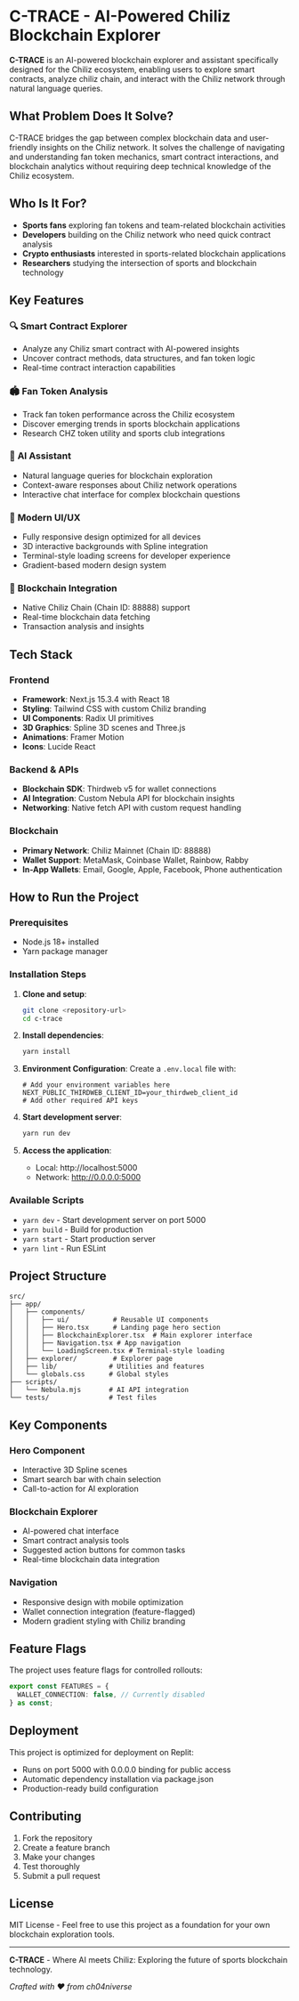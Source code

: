 
# C-TRACE - AI-Powered Chiliz Blockchain Explorer

**C-TRACE** is an AI-powered blockchain explorer and assistant specifically designed for the Chiliz ecosystem, enabling users to explore smart contracts, analyze chiliz chain, and interact with the Chiliz network through natural language queries.

## What Problem Does It Solve?

C-TRACE bridges the gap between complex blockchain data and user-friendly insights on the Chiliz network. It solves the challenge of navigating and understanding fan token mechanics, smart contract interactions, and blockchain analytics without requiring deep technical knowledge of the Chiliz ecosystem.

## Who Is It For?

- **Sports fans** exploring fan tokens and team-related blockchain activities
- **Developers** building on the Chiliz network who need quick contract analysis
- **Crypto enthusiasts** interested in sports-related blockchain applications
- **Researchers** studying the intersection of sports and blockchain technology

## Key Features

### 🔍 **Smart Contract Explorer**
- Analyze any Chiliz smart contract with AI-powered insights
- Uncover contract methods, data structures, and fan token logic
- Real-time contract interaction capabilities

### 🏟️ **Fan Token Analysis**
- Track fan token performance across the Chiliz ecosystem
- Discover emerging trends in sports blockchain applications
- Research CHZ token utility and sports club integrations

### 🤖 **AI Assistant**
- Natural language queries for blockchain exploration
- Context-aware responses about Chiliz network operations
- Interactive chat interface for complex blockchain questions

### 📱 **Modern UI/UX**
- Fully responsive design optimized for all devices
- 3D interactive backgrounds with Spline integration
- Terminal-style loading screens for developer experience
- Gradient-based modern design system

### 🔗 **Blockchain Integration**
- Native Chiliz Chain (Chain ID: 88888) support
- Real-time blockchain data fetching
- Transaction analysis and insights

## Tech Stack

### Frontend
- **Framework**: Next.js 15.3.4 with React 18
- **Styling**: Tailwind CSS with custom Chiliz branding
- **UI Components**: Radix UI primitives
- **3D Graphics**: Spline 3D scenes and Three.js
- **Animations**: Framer Motion
- **Icons**: Lucide React

### Backend & APIs
- **Blockchain SDK**: Thirdweb v5 for wallet connections
- **AI Integration**: Custom Nebula API for blockchain insights
- **Networking**: Native fetch API with custom request handling

### Blockchain
- **Primary Network**: Chiliz Mainnet (Chain ID: 88888)
- **Wallet Support**: MetaMask, Coinbase Wallet, Rainbow, Rabby
- **In-App Wallets**: Email, Google, Apple, Facebook, Phone authentication

## How to Run the Project

### Prerequisites
- Node.js 18+ installed
- Yarn package manager

### Installation Steps

1. **Clone and setup**:
   ```bash
   git clone <repository-url>
   cd c-trace
   ```

2. **Install dependencies**:
   ```bash
   yarn install
   ```

3. **Environment Configuration**:
   Create a `.env.local` file with:
   ```env
   # Add your environment variables here
   NEXT_PUBLIC_THIRDWEB_CLIENT_ID=your_thirdweb_client_id
   # Add other required API keys
   ```

4. **Start development server**:
   ```bash
   yarn run dev
   ```

5. **Access the application**:
   - Local: http://localhost:5000
   - Network: http://0.0.0.0:5000

### Available Scripts
- `yarn dev` - Start development server on port 5000
- `yarn build` - Build for production
- `yarn start` - Start production server
- `yarn lint` - Run ESLint

## Project Structure

```
src/
├── app/
│   ├── components/
│   │   ├── ui/           # Reusable UI components
│   │   ├── Hero.tsx      # Landing page hero section
│   │   ├── BlockchainExplorer.tsx  # Main explorer interface
│   │   ├── Navigation.tsx # App navigation
│   │   └── LoadingScreen.tsx # Terminal-style loading
│   ├── explorer/         # Explorer page
│   ├── lib/             # Utilities and features
│   └── globals.css      # Global styles
├── scripts/
│   └── Nebula.mjs       # AI API integration
└── tests/               # Test files
```

## Key Components

### Hero Component
- Interactive 3D Spline scenes
- Smart search bar with chain selection
- Call-to-action for AI exploration

### Blockchain Explorer
- AI-powered chat interface
- Smart contract analysis tools
- Suggested action buttons for common tasks
- Real-time blockchain data integration

### Navigation
- Responsive design with mobile optimization
- Wallet connection integration (feature-flagged)
- Modern gradient styling with Chiliz branding

## Feature Flags

The project uses feature flags for controlled rollouts:
```typescript
export const FEATURES = {
  WALLET_CONNECTION: false, // Currently disabled
} as const;
```

## Deployment

This project is optimized for deployment on Replit:
- Runs on port 5000 with 0.0.0.0 binding for public access
- Automatic dependency installation via package.json
- Production-ready build configuration

## Contributing

1. Fork the repository
2. Create a feature branch
3. Make your changes
4. Test thoroughly
5. Submit a pull request

## License

MIT License - Feel free to use this project as a foundation for your own blockchain exploration tools.

---

**C-TRACE** - Where AI meets Chiliz: Exploring the future of sports blockchain technology.

*Crafted with ❤️ from ch04niverse*
